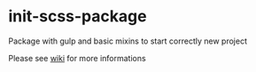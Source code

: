 # init-scss-package
Package with gulp and basic mixins to start correctly new project

Please see [wiki](https://github.com/alex6632/init-scss-package/wiki/Introduction) for more informations
